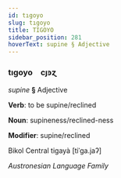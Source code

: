 ```yaml
---
id: tıgoyo
slug: tıgoyo
title: TIGOYO
sidebar_position: 281
hoverText: supine § Adjective
---
```


### tıgoyo&emsp;<span kind="abugida">cȷꜿɀ</span>

*supine* **§** Adjective

**Verb**: to be supine/reclined

**Noun**: supineness/reclined-ness

**Modifier**: supine/reclined

Bikol Central tigayà [tiˈɡa.jaʔ]

*Austronesian Language Family*
